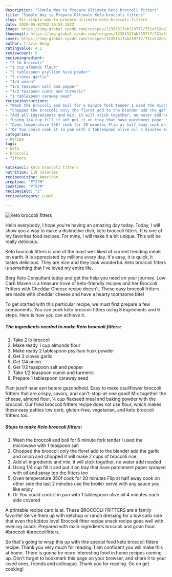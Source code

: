 ```yaml
---
description: "Simple Way to Prepare Ultimate Keto broccoli fitters"
title: "Simple Way to Prepare Ultimate Keto broccoli fitters"
slug: 911-simple-way-to-prepare-ultimate-keto-broccoli-fitters
date: 2020-05-02T02:30:59.182Z
image: https://img-global.cpcdn.com/recipes/12351517ab2197f7/751x532cq70/keto-broccoli-fitters-recipe-main-photo.jpg
thumbnail: https://img-global.cpcdn.com/recipes/12351517ab2197f7/751x532cq70/keto-broccoli-fitters-recipe-main-photo.jpg
cover: https://img-global.cpcdn.com/recipes/12351517ab2197f7/751x532cq70/keto-broccoli-fitters-recipe-main-photo.jpg
author: Travis Wong
ratingvalue: 4.1
reviewcount: 5
recipeingredient:
- "2 lb broccoli"
- "1 cup almonds flour"
- "2 tablespoon psyllium husk powder"
- "3 cloves garlic"
- "1/4 onion"
- "1/2 teaspoon salt and pepper"
- "1/2 teaspoon cumin and turmeric"
- "1 tablespoon caraway seed"
recipeinstructions:
- "Wash the broccoli and boil for 6 minute fork tender I used the microwave with 1 teaspoon salt"
- "Chopped the broccoli only the floret add to the blender add the garlic and onion and chopped it will make 2 cups of broccoli rice"
- "Add all ingredients and mix, it will stick together, no water add needed"
- "Using 1/4 cup fill it and put it on tray that have parchment paper sprayed with oil and spray top the fitters too"
- "Oven temperature 350f cook for 20 minutes Flip at half away cook on other side the last 2 minutes use the broiler serve with any sauce you like enjoy"
- "Or You could cook it in pan with 1 tablespoon olive oil 4 minutes each side covered"
categories:
- Recipe
tags:
- keto
- broccoli
- fitters

katakunci: keto broccoli fitters 
nutrition: 119 calories
recipecuisine: American
preptime: "PT27M"
cooktime: "PT57M"
recipeyield: "2"
recipecategory: Lunch

---
```



![Keto broccoli fitters](https://img-global.cpcdn.com/recipes/12351517ab2197f7/751x532cq70/keto-broccoli-fitters-recipe-main-photo.jpg)

Hello everybody, I hope you're having an amazing day today. Today, I will show you a way to make a distinctive dish, keto broccoli fitters. It is one of my favorites food recipes. For mine, I will make it a bit unique. This will be really delicious.

Keto broccoli fitters is one of the most well liked of current trending meals on earth. It is appreciated by millions every day. It's easy, it is quick, it tastes delicious. They are nice and they look wonderful. Keto broccoli fitters is something that I've loved my entire life.

Berg Keto Consultant today and get the help you need on your journey. Low Carb Maven is a treasure trove of keto-friendly recipes and her Broccoli Fritters with Cheddar Cheese recipe doesn&#39;t. These easy broccoli fritters are made with cheddar cheese and have a hearty toothsome bite!


To get started with this particular recipe, we must first prepare a few components. You can cook keto broccoli fitters using 8 ingredients and 6 steps. Here is how you can achieve it.

<!--inarticleads1-->

##### The ingredients needed to make Keto broccoli fitters:

1. Take 2 lb broccoli
1. Make ready 1 cup almonds flour
1. Make ready 2 tablespoon psyllium husk powder
1. Get 3 cloves garlic
1. Get 1/4 onion
1. Get 1/2 teaspoon salt and pepper
1. Take 1/2 teaspoon cumin and turmeric
1. Prepare 1 tablespoon caraway seed


Plan jezelf naar een betere gezondheid. Easy to make cauliflower broccoli fritters that are crispy, savory, and can&#39;t-stop-at-one good! Mix together the cheese, almond flour, ¼ cup flaxseed meal and baking powder with the broccoli. Our fried broccoli fritters recipe does not use flour, which makes these easy patties low carb, gluten-free, vegetarian, and keto broccoli fritters too. 

<!--inarticleads2-->

##### Steps to make Keto broccoli fitters:

1. Wash the broccoli and boil for 6 minute fork tender I used the microwave with 1 teaspoon salt
1. Chopped the broccoli only the floret add to the blender add the garlic and onion and chopped it will make 2 cups of broccoli rice
1. Add all ingredients and mix, it will stick together, no water add needed
1. Using 1/4 cup fill it and put it on tray that have parchment paper sprayed with oil and spray top the fitters too
1. Oven temperature 350f cook for 20 minutes Flip at half away cook on other side the last 2 minutes use the broiler serve with any sauce you like enjoy
1. Or You could cook it in pan with 1 tablespoon olive oil 4 minutes each side covered


A printable recipe card is at. These BROCCOLI FRITTERS are a family favorite! Serve them up with ketchup or ranch dressing for a low carb side that even the kiddos love! Broccoli fitter recipe snack recipe goes well with evening snack. Prepared with main ingredients broccoli and gram flour. #broccoli #broccolifitters. 

So that's going to wrap this up with this special food keto broccoli fitters recipe. Thank you very much for reading. I am confident you will make this at home. There is gonna be more interesting food in home recipes coming up. Don't forget to bookmark this page on your browser, and share it to your loved ones, friends and colleague. Thank you for reading. Go on get cooking!
